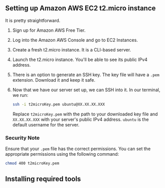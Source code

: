 ## Setting up Amazon AWS EC2 t2.micro instance

It is pretty straightforward.  
1. Sign up for Amazon AWS Free Tier.  
2. Log into the Amazon AWS Console and go to EC2 Instances.  
3. Create a fresh t2.micro instance. It is a CLI-based server.  
4. Launch the t2.micro instance. You'll be able to see its public IPv4 address.  
5. There is an option to generate an SSH key. The key file will have a `.pem` extension. Download it and keep it safe.  
6. Now that we have our server set up, we can SSH into it. In our terminal, we run:

   ```bash
   ssh -i t2microKey.pem ubuntu@XX.XX.XX.XXX
   ```

   Replace `t2microKey.pem` with the path to your downloaded key file and `XX.XX.XX.XXX` with your server's public IPv4 address. `ubuntu` is the default username for the server.

### Security Note
Ensure that your `.pem` file has the correct permissions. You can set the appropriate permissions using the following command:

```bash
chmod 400 t2microKey.pem
```

## Installing required tools